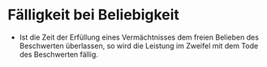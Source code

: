 # Fälligkeit bei Beliebigkeit

- Ist die Zeit der Erfüllung eines Vermächtnisses dem freien Belieben des Beschwerten überlassen, so wird die Leistung im Zweifel mit dem Tode des Beschwerten fällig.

